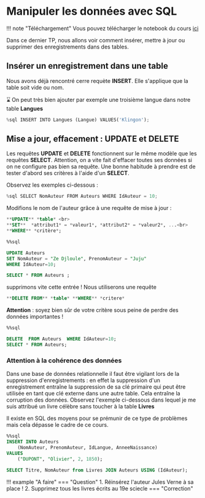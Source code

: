 # Manipuler les données avec SQL

!!! note "Téléchargement"
    Vous pouvez télécharger le notebook du cours [ici](./data/tnsi_BD_3.ipynb)

Dans ce dernier TP, nous allons voir comment insérer, mettre à jour ou supprimer des enregistrements dans des tables.


## Insérer un enregistrement dans une table

Nous avons déjà rencontré cerre requète **INSERT**. Elle s'applique que la table soit vide ou nom. 

:hourglass: On peut très bien ajouter par exemple une troisième langue dans notre table **Langues**

```python
%sql INSERT INTO Langues (Langue) VALUES('Klingon');
```

## Mise a jour, effacement : UPDATE et DELETE

Les requêtes **UPDATE** et **DELETE** fonctionnent sur le même modèle que les requêtes **SELECT**.  Attention, on a vite fait d'effacer toutes ses données si on ne configure pas bien sa requête. Une bonne habitude à prendre est de tester d'abord ses critères à l'aide d'un **SELECT**.

Observez les exemples ci-dessous :

```python
%sql SELECT NomAuteur FROM Auteurs WHERE IdAuteur = 10;
```

Modifions le nom de l'auteur grâce à une requête de mise à jour : 

```SQL
**UPDATE** *table* <br>
**SET**  *attribut1* = *valeur1*, *attribut2* = *valeur2*, ...<br>
**WHERE** *critère*;
```

```sql
%%sql 

UPDATE Auteurs 
SET NomAuteur = "Ze Djloule", PrenomAuteur = "Juju"
WHERE IdAuteur=10;

SELECT * FROM Auteurs ;
```

supprimons vite cette entrée ! Nous utiliserons une requête

```sql
**DELETE FROM** *table* **WHERE** *critere*
```

**Attention** : soyez bien sûr de votre critère sous peine de perdre des données importantes !

```sql
%%sql 

DELETE  FROM Auteurs  WHERE IdAuteur=10;
SELECT * FROM Auteurs;
```

### Attention à la cohérence des données

Dans une base de données relationnelle il faut être vigilant lors de la suppression d'enregistrements : en effet la suppression d'un enregistrement entraîne la suppression de sa clé primaire qui peut être utilisée en tant que clé externe dans une autre table. Cela entraîne la corruption des données. Observez l'exemple ci-dessous dans lequel je me suis attribué un livre célèbre sans toucher à la table **Livres**

Il existe en SQL des moyens pour se prémunir de ce type de problèmes mais cela dépasse le cadre de ce cours.


```sql
%%sql
INSERT INTO Auteurs 
    (NomAuteur, PrenomAuteur, IdLangue, AnneeNaissance) 
VALUES
    ("DUPONT", "Olivier", 2, 1850);
    
SELECT Titre, NomAuteur from Livres JOIN Auteurs USING (IdAuteur);
```

!!! example "A faire"
    === "Question"
        1. Réinsérez l'auteur Jules Verne à sa place !
        2. Supprimez tous les livres écrits au 19e sciecle
    === "Correction"